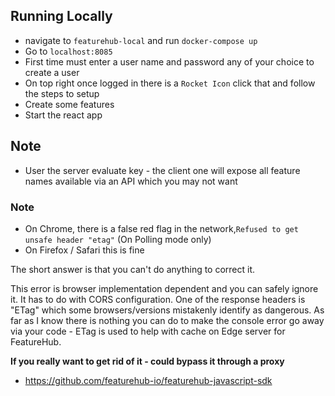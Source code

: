 ## Running Locally

- navigate to `featurehub-local` and run `docker-compose up`
- Go to `localhost:8085`
- First time must enter a user name and password any of your choice to create a user
- On top right once logged in there is a `Rocket Icon` click that and follow the steps to setup
- Create some features
- Start the react app

## Note 
- User the server evaluate key - the client one will expose all feature names available via an API which you may not want
### Note
- On Chrome, there is a false red flag in the network,`Refused to get unsafe header "etag"` (On Polling mode only)
- On Firefox / Safari this is fine

The short answer is that you can't do anything to correct it.

This error is browser implementation dependent and you can safely ignore it. It has to do with CORS configuration. One of the response headers is "ETag" which some browsers/versions mistakenly identify as dangerous. As far as I know there is nothing you can do to make the console error go away via your code - ETag is used to help with cache on Edge server for FeatureHub.

**If you really want to get rid of it - could bypass it through a proxy**

- https://github.com/featurehub-io/featurehub-javascript-sdk